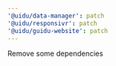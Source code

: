 ```yaml
---
'@uidu/data-manager': patch
'@uidu/responsivr': patch
'@uidu/guidu-website': patch
---
```


Remove some dependencies
